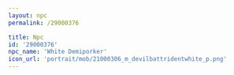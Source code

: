 ```yaml
---
layout: npc
permalink: /29000376

title: Npc
id: '29000376'
npc_name: 'White Demiporker'
icon_url: 'portrait/mob/21000306_m_devilbattridentwhite_p.png'
---
```

